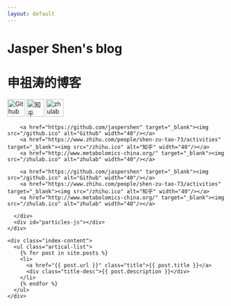 ```yaml
---
layout: default
---
```


<body>
  <div class="index-wrapper">
    <div class="aside">
      <div class="info-card">
        <h1>Jasper Shen's blog</h1>
        <h1>申祖涛的博客</h1>
        <a href="https://github.com/jaspershen" target="_blank"><img src="/github.ico" alt="Github" width="40"/></a>
        <a href="https://www.zhihu.com/people/shen-zu-tao-73/activities" target="_blank"><img src="/zhihu.ico" alt="知乎" width="40"/></a>
        <a href="http://www.metabolomics-china.org/" target="_blank"><img src="/zhulab.ico" alt="zhulab" width="40"/></a>

        <a href="https://github.com/jaspershen" target="_blank"><img src="/github.ico" alt="Github" width="40"/></a>
        <a href="https://www.zhihu.com/people/shen-zu-tao-73/activities" target="_blank"><img src="/zhihu.ico" alt="知乎" width="40"/></a>
        <a href="http://www.metabolomics-china.org/" target="_blank"><img src="/zhulab.ico" alt="zhulab" width="40"/></a>

        <a href="https://github.com/jaspershen" target="_blank"><img src="/github.ico" alt="Github" width="40"/></a>
        <a href="https://www.zhihu.com/people/shen-zu-tao-73/activities" target="_blank"><img src="/zhihu.ico" alt="知乎" width="40"/></a>
        <a href="http://www.metabolomics-china.org/" target="_blank"><img src="/zhulab.ico" alt="zhulab" width="40"/></a>

      </div>
      <div id="particles-js"></div>
    </div>

    <div class="index-content">
      <ul class="artical-list">
        {% for post in site.posts %}
        <li>
          <a href="{{ post.url }}" class="title">{{ post.title }}</a>
          <div class="title-desc">{{ post.description }}</div>
        </li>
        {% endfor %}
      </ul>
    </div>
  </div>

  <script src="http://cdn.jsdelivr.net/particles.js/2.0.0/particles.min.js"></script>
  <script>
    particlesJS("particles-js", {"particles":{"number":{"value":160,"density":{"enable":true,"value_area":800}},"color":{"value":"#ffffff"},"shape":{"type":"circle","stroke":{"width":0,"color":"#000000"},"polygon":{"nb_sides":5},"image":{"src":"img/github.svg","width":100,"height":100}},"opacity":{"value":1,"random":true,"anim":{"enable":true,"speed":1,"opacity_min":0,"sync":false}},"size":{"value":3,"random":true,"anim":{"enable":false,"speed":4,"size_min":0.3,"sync":false}},"line_linked":{"enable":true,"distance":150,"color":"#ffffff","opacity":0.4,"width":1},"move":{"enable":true,"speed":1,"direction":"none","random":true,"straight":false,"out_mode":"out","bounce":false,"attract":{"enable":false,"rotateX":600,"rotateY":600}}},"interactivity":{"detect_on":"canvas","events":{"onhover":{"enable":true,"mode":"bubble"},"onclick":{"enable":true,"mode":"repulse"},"resize":true},"modes":{"grab":{"distance":400,"line_linked":{"opacity":1}},"bubble":{"distance":250,"size":0,"duration":2,"opacity":0,"speed":3},"repulse":{"distance":400,"duration":0.4},"push":{"particles_nb":4},"remove":{"particles_nb":2}}},"retina_detect":true})
  </script>
</body>
